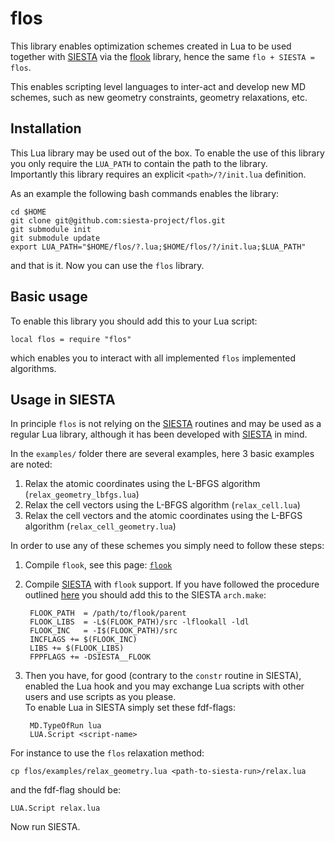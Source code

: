 # flos

This library enables optimization schemes created in Lua to be
used together with [SIESTA][siesta] via the [flook][flook] library, hence
the same `flo + SIESTA = flos`.

This enables scripting level languages to inter-act and develop
new MD schemes, such as new geometry constraints, geometry relaxations, etc.

## Installation

This Lua library may be used out of the box. To enable the use of this library
you only require the `LUA_PATH` to contain the path to the library.  
Importantly this library requires an explicit `<path>/?/init.lua` definition.

As an example the following bash commands enables the library:

    cd $HOME
    git clone git@github.com:siesta-project/flos.git
	git submodule init
	git submodule update
	export LUA_PATH="$HOME/flos/?.lua;$HOME/flos/?/init.lua;$LUA_PATH"

and that is it. Now you can use the `flos` library.
    

## Basic usage

To enable this library you should add this to your Lua script:

    local flos = require "flos"

which enables you to interact with all implemented `flos` implemented algorithms.


## Usage in SIESTA

In principle `flos` is not relying on the [SIESTA][siesta] routines and may
be used as a regular Lua library, although it has been developed
with [SIESTA][siesta] in mind.

In the `examples/` folder there are several examples, here 3 basic examples are noted:

1. Relax the atomic coordinates using the L-BFGS algorithm (`relax_geometry_lbfgs.lua`)
2. Relax the cell vectors using the L-BFGS algorithm (`relax_cell.lua`)
3. Relax the cell vectors and the atomic coordinates using the L-BFGS algorithm (`relax_cell_geometry.lua`)

In order to use any of these schemes you simply need to follow these steps:

1. Compile `flook`, see this page: [`flook`][flook]
2. Compile [SIESTA][siesta] with `flook` support. If you have followed the
   procedure outlined [here][flook] you should add this to the SIESTA `arch.make`:

        FLOOK_PATH  = /path/to/flook/parent
        FLOOK_LIBS  = -L$(FLOOK_PATH)/src -lflookall -ldl
        FLOOK_INC   = -I$(FLOOK_PATH)/src
        INCFLAGS += $(FLOOK_INC)
        LIBS += $(FLOOK_LIBS)
	    FPPFLAGS += -DSIESTA__FLOOK

3. Then you have, for good (contrary to the `constr` routine in SIESTA), 
   enabled the Lua hook and you may exchange Lua scripts with other users
   and use scripts as you please.  
   To enable Lua in SIESTA simply set these fdf-flags:

        MD.TypeOfRun lua
        LUA.Script <script-name>

For instance to use the `flos` relaxation method:

    cp flos/examples/relax_geometry.lua <path-to-siesta-run>/relax.lua

and the fdf-flag should be:

    LUA.Script relax.lua

Now run SIESTA.


[flook]: https://github.com/ElectronicStructureLibrary/flook
[siesta]: https://launchpad.net/siesta

